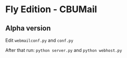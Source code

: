 # Fly Edition - CBUMail

## Alpha version

Edit `webmailconf.py` and `conf.py`

After that run: `python server.py` and `python webhost.py`
